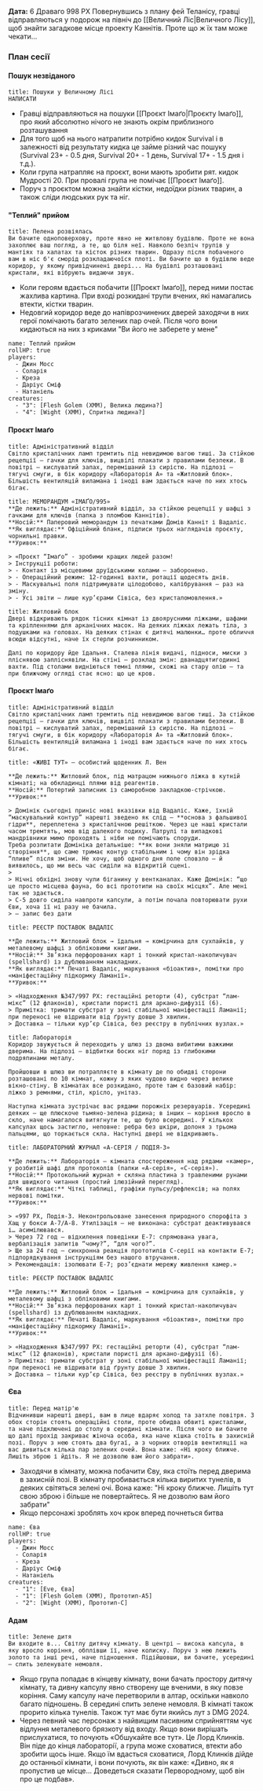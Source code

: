 **Дата:** 6 Драваго 998 РХ
Повернувшись з плану фей Теланісу, гравці відправляються у подорож на північ до [[Величний Ліс|Величного Лісу]], щоб знайти загадкове місце проекту Каннітів. Проте що ж їх там може чекати...

### План сесії
#### Пошук незвіданого
```ad-summary
title: Пошуки у Величному Лісі
НАПИСАТИ
```
- Гравці відправляються на пошуки [[Проєкт Імаґо|Проєкту Імаґо]], про який абсолютно нічого не знають окрім приблизного розташування
- Для того щоб на нього натрапити потрібно кидок Survival і в залежності від результату кидка це займе різний час пошуку (Survival 23+ - 0.5 дня, Survival 20+ - 1 день, Survival 17+ - 1.5 дня і т.д.).
- Коли група натрапляє на проєкт, вони мають зробити рят. кидок Мудрості 20. При провалі група не помічає [[Проєкт Імаґо]]. 
- Поруч з проєктом можна знайти кістки, недоїдки різних тварин, а також сліди людських рук та ніг.

#### "Теплий" прийом
```ad-summary
title: Пелена розвіялась
Ви бачите одноповерхову, проте явно не житвлову будівлю. Проте не вона захоплює ваш погляд, а те, що біля неї. Навколо безліч трупів у мантіях та халатах та кісток різних тварин. Одразу після побаченого вам в ніс б'є сморід розкладаючоїся плоті. Ви бачите що в будівлю веде коридор, у якому привідчинені двері... На будівлі розташовані кристали, які вібрують видаючи звук.
```
- Коли героям вдається побачити [[Проєкт Імаґо]], перед ними постає жахлива картина. При вході розкидані трупи вчених, які намагались втекти, кістки тварин.
- Недовгий коридор веде до напіврозчинених дверей заходячи в них герої помічають багато зелених пар очей. Після чого вони кидаються на них з криками "Ви його не заберете у мене"
```encounter
name: Теплий прийом
rollHP: true
players:
  - Джин Мосс
  - Соларія
  - Креза
  - Даріус Сміф
  - Натаніель
creatures:
  - "3": [Flesh Golem (XMM), Велика людина?]
  - "4": [Wight (XMM), Спритна людина?]
```

#### Проєкт Імаґо
```ad-note
title: Адміністративний відділ
Світло кристалічних ламп тремтить під невидимою вагою тиші. За стійкою рецепції — гачки для ключів, вицвілі плакати з правилами безпеки. В повітрі — кислуватий запах, перемішаний із сирістю. На підлозі — тягучі смуги, в бік коридору «Лабораторія А» та «Житловий блок». Більшість вентиляцій виламана і іноді вам здається наче по них хтось бігає.
```
```ad-info
title: МЕМОРАНДУМ «ІМАҐО/995»
**Де лежить:** Адміністративний відділ, за стійкою рецепції у шафці з гачками для ключів (папка з пломбою Каннітів).  
**Носій:** Паперовий меморандум із печатками Домів Канніт і Вадаліс.  
**Як виглядає:** Офіційний бланк, підписи трьох наглядачів проєкту, чорнильні правки.  
**Уривок:**

> «Проєкт “Імаґо” - зробими кращих людей разом!
> Інструкції роботи:
> - Контакт із місцевими друїдськими колами — заборонено.  
> - Операційний режим: 12-годинні вахти, ротації щодесять днів.  
> - Маскувальні поля підтримувати цілодобово, калібрування — раз на зміну.  
> - Усі звіти — лише кур’єрами Сівіса, без кристаломовлення.»
```
```ad-note
title: Житловий блок
Двері відкривають рядок тісних кімнат із двоярусними ліжками, шафами та кріпленнями для арканічних масок. На деяких ліжках лежать тіла, з подушками на головах. На деяких стінах є дитячі малюнки… проте обличчя всюди відсутні, наче їх стерли розчинником. 

Далі по коридору йде їдальня. Сталева лінія видачі, підноси, миски з пліснявою запліснявіли. На стіні — розклад змін: дванадцятигодинні вахти. Під столами видніються темні плями, схожі на стару олію — та при ближчому огляді стає ясно: що це кров.
```
#### Проєкт Імаґо
```ad-note
title: Адміністративний відділ
Світло кристалічних ламп тремтить під невидимою вагою тиші. За стійкою рецепції — гачки для ключів, вицвілі плакати з правилами безпеки. В повітрі — кислуватий запах, перемішаний із сирістю. На підлозі — тягучі смуги, в бік коридору «Лабораторія А» та «Житловий блок». Більшість вентиляцій виламана і іноді вам здається наче по них хтось бігає.
```
```ad-info
title: «ЖИВІ ТУТ» — особистий щоденник Л. Вен

**Де лежить:** Житловий блок, під матрацом нижнього ліжка в кутній кімнаті; на обкладинці плями від реагентів.  
**Носій:** Потертий записник із саморобною закладкою-стрічкою.  
**Уривок:**

> Домінік сьогодні приніс нові вказівки від Вадаліс. Каже, їхній “маскувальний контур” нарешті зведено як слід — **основа з фальшивої гідри**, переплетена з кристалічною решіткою. Через це наші кристали часом тремтять, мов від далекого подиху. Патрулі та випадкові мандрівники мимо проходять і ніби не помічають споруди.  
Треба розпитати Домініка детальніше: **як вони зняли матрицю зі створіння**, що саме тримає контур стабільним і чому він зрідка “пливе” після зміни. Не хочу, щоб одного дня поле сповзло — й виявилось, що ми весь час сиділи на відкритій сцені.
> 
> Нічні обхідні знову чули біганину у вентканалах. Каже Домінік: “що це просто місцева фауна, бо всі прототипи на своїх місцях”. Але мені так не здається.  
> C-5 довго сиділа навпроти капсули, а потім почала повторювати рухи Єви, хоча її ні разу не бачила.  
> — запис без дати
```
```ad-info
title: РЕЄСТР ПОСТАВОК ВАДАЛІС

**Де лежить:** Житловий блок → їдальня → комірчина для сухпайків, у металевому шафці з обліковими книгами.  
**Носій:** Зв’язка перфорованих карт і тонкий кристал-накопичувач (spellshard) із дублюванням накладних.  
**Як виглядає:** Печаті Вадаліс, маркування «біоактив», помітки про «маніфестаційну підкормку Ламанії».  
**Уривок:**

> «Надходження №347/997 РХ: гестаційні реторти (4), субстрат “лам-мікс” (12 флаконів), кристали пористі для аркано-дифузії (6).  
> Примітка: тримати субстрат у зоні стабільної маніфестації Ламанії; при переносі не відривати від ґрунту довше 3 хвилин.  
> Доставка — тільки кур’єр Сівіса, без реєстру в публічних вузлах.»
```
```ad-note
title: Лабораторія
Коридор звужується й переходить у шлюз із двома вибитими важкими дверима. На підлозі — відбитки босих ніг поряд із глибокими подряпинами металу.

Пройшовши в шлюз ви потрапляєте в кімнату де по обидві сторони розташовані по 10 кімнат, кожну з яких чудово видно через велике вікно-стіну. В кімнатах все розкидано, проте там є базовий набір: ліжко з ремнями, стіл, крісло, унітаз.

Наступна кімната зустрічає вас рядами порожніх резервуарів. Усередині деяких — ще плюскоче тьмяно-зелена рідина; в інших — коріння вросло в скло, наче намагалося витягнути те, що було всередині. У кількох капсулах щось застигло, неповне: ребра без шкіри, долоня з трьома пальцями, що торкається скла. Наступні двері не відкривають.
```
```ad-info
title: ЛАБОРАТОРНИЙ ЖУРНАЛ «А-СЕРІЯ / ПОДІЯ-3»

**Де лежить:** Лабораторія — кімната спостереження над рядами «камер», у розбитій шафі для протоколів (папки «А-серія», «С-серія»).  
**Носій:** Протокольний журнал + скляна пластина з травленими рунами для швидкого читання (простий ілюзійний перегляд).  
**Як виглядає:** Чіткі таблиці, графіки пульсу/рефлексів; на полях нервові помітки.  
**Уривок:**

> «997 РХ, Подія-3. Неконтрольоване занесення природного спорофіта з Хащ у бокси А-7/А-8. Утилізація — не виконана: субстрат деактивувався і… асимілювався.  
> Через 72 год — відхилення поведінки Е-7: спрямована увага, вербалізація запитів “чому?”, “для чого?”.  
> Ще за 24 год — синхронна реакція прототипів С-серії на контакти Е-7; підпорядкування інструкціям без нашого втручання.  
> Рекомендація: ізолювати Е-7; роз’єднати мережу живлення камер.»  
```
```ad-info
title: РЕЄСТР ПОСТАВОК ВАДАЛІС

**Де лежить:** Житловий блок → їдальня → комірчина для сухпайків, у металевому шафці з обліковими книгами.  
**Носій:** Зв’язка перфорованих карт і тонкий кристал-накопичувач (spellshard) із дублюванням накладних.  
**Як виглядає:** Печаті Вадаліс, маркування «біоактив», помітки про «маніфестаційну підкормку Ламанії».  
**Уривок:**

> «Надходження №347/997 РХ: гестаційні реторти (4), субстрат “лам-мікс” (12 флаконів), кристали пористі для аркано-дифузії (6).  
> Примітка: тримати субстрат у зоні стабільної маніфестації Ламанії; при переносі не відривати від ґрунту довше 3 хвилин.  
> Доставка — тільки кур’єр Сівіса, без реєстру в публічних вузлах.»
```

#### Єва
```ad-summary
title: Перед матір'ю
Відчинивши нарешті двері, вам в лице вдаряє холод та затхле повітря. З обох сторін стоять операційні столи, проте обидва обвиті кристалами, та наче підключені до столу в середині кімнати. Після чого ви бачите що далі прохід закриває жіноча особа, яка наче кішка стоїть в захисній позі. Поруч з нею стоять два бугаї, а з чорних отворів вентиляції на вас дивиться кілька пар зелених очей. Вона каже: «Ні кроку ближче. Лишіть зброю і йдіть. Я не дозволю вам його забрати». 
```
- Заходячи в кімнату, можна побачити Єву, яка стоїть перед дверима в захисній позі. В кімнату пробивається кілька виритих тунелів, в деяких світяться зелені очі. Вона каже: "Ні кроку ближче. Лишіть тут свою зброю і більше не повертайтесь. Я не дозволю вам його забрати"
- Якщо персонажі зроблять хоч крок вперед почнеться битва
```encounter
name: Єва
rollHP: true
players:
  - Джин Мосс
  - Соларія
  - Креза
  - Даріус Сміф
  - Натаніель
creatures:
  - "1": [Eve, Єва]
  - "1": [Flesh Golem (XMM), Прототип-А5]
  - "2": [Wight (XMM), Прототип-С]
```

#### Адам
```ad-summary
title: Зелене дитя
Ви входите в... Світлу дитячу кімнату. В центрі — висока капсула, в яку вросло коріння, обплівши її, наче колиску. Поруч з нею лежить золото та інші речі, наче підношення. Підійшовши, ви бачите, усередині — спить зеленувате немовля.
```
- Якщо група попадає в кінцеву кімнату, вони бачать простору дитячу кімнату, та дивну капсулу явно створену ще вченими, в яку повзе коріння. Саму капсулу наче перетворили в алтар, оскільки навколо багато підношень. В середині спить зелене немовля. В кімнаті також прорито кілька тунелів. Також тут має бути якийсь лут з DMG 2024.
- Через певний час персонаж з найвищим пасивним сприйняттям чує відлуння металевого брязкоту від входу. Якщо вони вирішать прислухатися, то почують «Обшукайте все тут». Це Лорд Клинків. Він піде до кінця лабораторії, а група може сховатися, втекти або зробити щось інше. Якщо їм вдасться сховатися, Лорд Клинків дійде до останньої кімнати, і вони почують, як він каже: «Дивно, як я пропустив це місце... Доведеться сказати Первородному, щоб він про це подбав».
